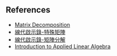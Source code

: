 ## References
* [Matrix Decomposition](https://en.wikipedia.org/wiki/Matrix_decomposition)
* [線代啟示錄-特殊矩陣](https://ccjou.wordpress.com/%E5%B0%88%E9%A1%8C%E6%8E%A2%E7%A9%B6/%E7%89%B9%E6%AE%8A%E7%9F%A9%E9%99%A3/)
* [線代啟示錄-矩陣分解](https://ccjou.wordpress.com/%E5%B0%88%E9%A1%8C%E6%8E%A2%E7%A9%B6/%E7%9F%A9%E9%99%A3%E5%88%86%E8%A7%A3/)
* [Introduction to Applied Linear Algebra](http://vmls-book.stanford.edu/vmls-julia-companion.pdfs)